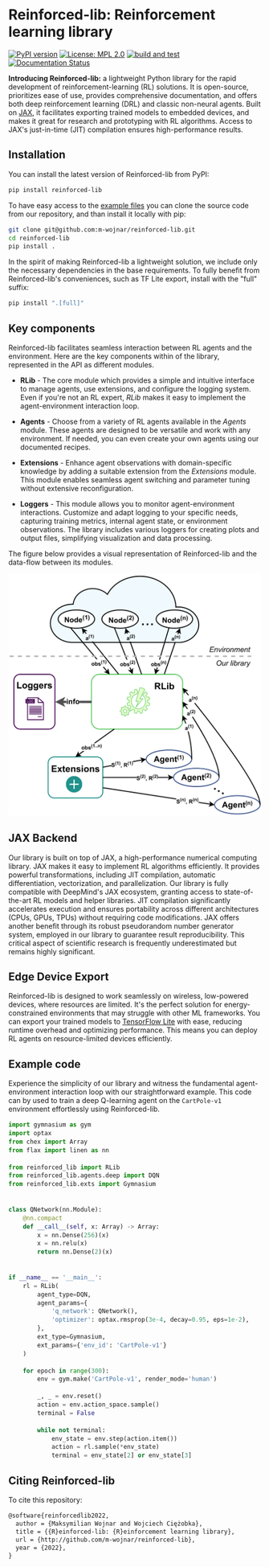 # Reinforced-lib: Reinforcement learning library

[![PyPI version][pypi-badge]][pypi]
[![License: MPL 2.0][license-badge]][license]
[![build and test][tests-badge]][github-actions]
[![Documentation Status][rtd-badge]][documentation]

[pypi-badge]: https://img.shields.io/pypi/v/reinforced-lib
[pypi]: https://pypi.org/project/reinforced-lib/
[license-badge]: https://img.shields.io/badge/License-MPL%202.0-brightgreen.svg
[license]: https://opensource.org/licenses/MPL-2.0
[tests-badge]: https://github.com/m-wojnar/reinforced-lib/actions/workflows/python-package.yml/badge.svg
[github-actions]: https://github.com/m-wojnar/reinforced-lib/actions
[rtd-badge]: https://readthedocs.org/projects/reinforced-lib/badge/?version=latest
[documentation]: https://reinforced-lib.readthedocs.io/en/latest/

**Introducing Reinforced-lib:** a lightweight Python library for the rapid development of reinforcement-learning (RL) 
solutions. It is open-source, prioritizes ease of use, provides comprehensive documentation, and offers both deep 
reinforcement learning (DRL) and classic non-neural agents. Built on [JAX](https://jax.readthedocs.io/en/latest/), 
it facilitates exporting trained models to embedded devices, and makes it great for research and prototyping with RL 
algorithms. Access to JAX's just-in-time (JIT) compilation ensures high-performance results.

## Installation

You can install the latest version of Reinforced-lib from PyPI:

```bash
pip install reinforced-lib
```

To have easy access to the [example files](https://github.com/m-wojnar/reinforced-lib/tree/main/examples)
you can clone the source code from our repository, and than install it locally with pip:

```bash
git clone git@github.com:m-wojnar/reinforced-lib.git
cd reinforced-lib
pip install .
```

In the spirit of making Reinforced-lib a lightweight solution, we include only the necessary dependencies in the base 
requirements. To fully benefit from Reinforced-lib's conveniences, such as TF Lite export, install with the "full" suffix:

```bash
pip install ".[full]"
```

## Key components

Reinforced-lib facilitates seamless interaction between RL agents and the environment. Here are the key components 
within of the library, represented in the API as different modules.

- **RLib** - The core module which provides a simple and intuitive interface to manage agents, use extensions, 
  and configure the logging system. Even if you're not an RL expert, *RLib* makes it easy to  implement the 
  agent-environment interaction loop.

- **Agents** - Choose from a variety of RL agents available in the *Agents* module. These agents are designed to be 
  versatile and work with any environment. If needed, you can even create your own agents using our documented recipes.

- **Extensions** - Enhance agent observations with domain-specific knowledge by adding a suitable extension from the 
  *Extensions* module. This module enables seamless agent switching and parameter tuning without extensive reconfiguration.

- **Loggers** - This module allows you to monitor agent-environment interactions. Customize and adapt logging to your 
  specific needs, capturing training metrics, internal agent state, or environment observations. The library includes 
  various loggers for creating plots and output files, simplifying visualization and data processing.

The figure below provides a visual representation of Reinforced-lib and the data-flow between its modules.

<img src="docs/resources/data-flow.png" width="600">

## JAX Backend

Our library is built on top of JAX, a high-performance numerical computing library. JAX makes it easy to implement 
RL algorithms efficiently. It provides powerful transformations, including JIT compilation, automatic differentiation, 
vectorization, and parallelization. Our library is fully compatible with DeepMind's JAX ecosystem, granting access to 
state-of-the-art RL models and helper libraries. JIT compilation significantly accelerates execution and ensures 
portability across different architectures (CPUs, GPUs, TPUs) without requiring code modifications. 
JAX offers another benefit through its robust pseudorandom number generator system, employed in our library to 
guarantee result reproducibility. This critical aspect of scientific research is frequently underestimated but 
remains highly significant.

## Edge Device Export

Reinforced-lib is designed to work seamlessly on wireless, low-powered devices, where resources are limited. It's the 
perfect solution for energy-constrained environments that may struggle with other ML frameworks. You can export your 
trained models to [TensorFlow Lite](https://www.tensorflow.org/lite) with ease, reducing runtime overhead and 
optimizing performance. This means you can deploy RL agents on resource-limited devices efficiently.

## Example code

Experience the simplicity of our library and witness the fundamental agent-environment interaction loop with our 
straightforward example. This code can by used to train a deep Q-learning agent on the `CartPole-v1` environment 
effortlessly using Reinforced-lib.

```python
import gymnasium as gym
import optax
from chex import Array
from flax import linen as nn

from reinforced_lib import RLib
from reinforced_lib.agents.deep import DQN
from reinforced_lib.exts import Gymnasium


class QNetwork(nn.Module):
    @nn.compact
    def __call__(self, x: Array) -> Array:
        x = nn.Dense(256)(x)
        x = nn.relu(x)
        return nn.Dense(2)(x)


if __name__ == '__main__':
    rl = RLib(
        agent_type=DQN,
        agent_params={
            'q_network': QNetwork(),
            'optimizer': optax.rmsprop(3e-4, decay=0.95, eps=1e-2),
        },
        ext_type=Gymnasium,
        ext_params={'env_id': 'CartPole-v1'}
    )

    for epoch in range(300):
        env = gym.make('CartPole-v1', render_mode='human')

        _, _ = env.reset()
        action = env.action_space.sample()
        terminal = False

        while not terminal:
            env_state = env.step(action.item())
            action = rl.sample(*env_state)
            terminal = env_state[2] or env_state[3]
```

## Citing Reinforced-lib

To cite this repository:

```
@software{reinforcedlib2022,
  author = {Maksymilian Wojnar and Wojciech Ciężobka},
  title = {{R}einforced-lib: {R}einforcement learning library},
  url = {http://github.com/m-wojnar/reinforced-lib},
  year = {2022},
}
```
